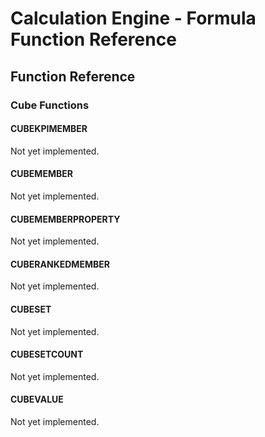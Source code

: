 # Calculation Engine - Formula Function Reference

## Function Reference

### Cube Functions

#### CUBEKPIMEMBER

Not yet implemented.

#### CUBEMEMBER

Not yet implemented.

#### CUBEMEMBERPROPERTY

Not yet implemented.

#### CUBERANKEDMEMBER

Not yet implemented.

#### CUBESET

Not yet implemented.

#### CUBESETCOUNT

Not yet implemented.

#### CUBEVALUE

Not yet implemented.

